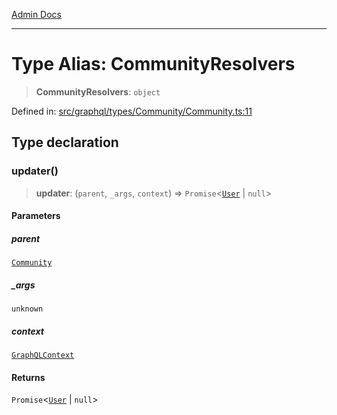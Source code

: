 [Admin Docs](/)

***

# Type Alias: CommunityResolvers

> **CommunityResolvers**: `object`

Defined in: [src/graphql/types/Community/Community.ts:11](https://github.com/PurnenduMIshra129th/talawa-api/blob/121a22b3ddb398bf77a0d89bb0bf3c4462b4730c/src/graphql/types/Community/Community.ts#L11)

## Type declaration

### updater()

> **updater**: (`parent`, `_args`, `context`) => `Promise`\<[`User`](../../../User/User/type-aliases/User.md) \| `null`\>

#### Parameters

##### parent

[`Community`](Community.md)

##### \_args

`unknown`

##### context

[`GraphQLContext`](../../../../context/type-aliases/GraphQLContext.md)

#### Returns

`Promise`\<[`User`](../../../User/User/type-aliases/User.md) \| `null`\>
